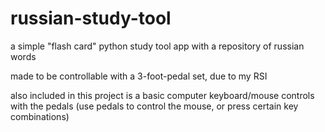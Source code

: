 # russian-study-tool

a simple "flash card" python study tool app with a repository of russian words

made to be controllable with a 3-foot-pedal set, due to my RSI

also included in this project is a basic computer keyboard/mouse controls with the pedals (use pedals to control the mouse, or press certain key combinations)

